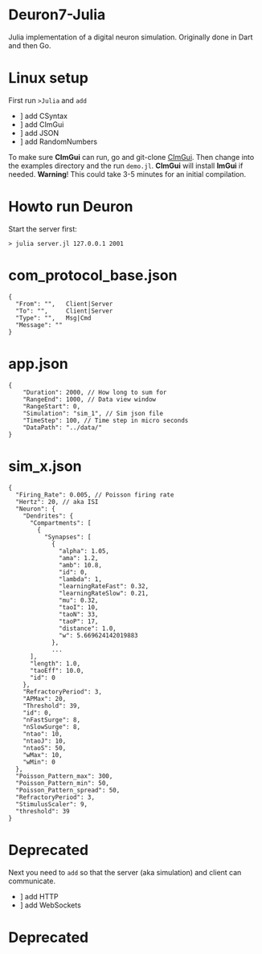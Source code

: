 # Deuron7-Julia
Julia implementation of a digital neuron simulation. Originally done in Dart and then Go.

# Linux setup

First run `>Julia` and `add`

* ] add CSyntax
* ] add CImGui
* ] add JSON
* ] add RandomNumbers

To make sure **CImGui** can run, go and git-clone [CImGui](https://github.com/ocornut/imgui). Then change into the examples directory and the run `demo.jl`. **CImGui** will install **ImGui** if needed. **Warning**! This could take 3-5 minutes for an initial compilation.

# Howto run Deuron
Start the server first:

```
> julia server.jl 127.0.0.1 2001
```

# com_protocol_base.json
```
{
  "From": "",   Client|Server
  "To": "",     Client|Server
  "Type": "",   Msg|Cmd
  "Message": ""
}
```

# app.json
```
{
    "Duration": 2000, // How long to sum for
    "RangeEnd": 1000, // Data view window
    "RangeStart": 0,
    "Simulation": "sim_1", // Sim json file
    "TimeStep": 100, // Time step in micro seconds
    "DataPath": "../data/"
}
```

# sim_x.json
```
{
  "Firing_Rate": 0.005, // Poisson firing rate
  "Hertz": 20, // aka ISI
  "Neuron": {
    "Dendrites": {
      "Compartments": [
        {
          "Synapses": [
            {
              "alpha": 1.05,
              "ama": 1.2,
              "amb": 10.8,
              "id": 0,
              "lambda": 1,
              "learningRateFast": 0.32,
              "learningRateSlow": 0.21,
              "mu": 0.32,
              "taoI": 10,
              "taoN": 33,
              "taoP": 17,
              "distance": 1.0,
              "w": 5.669624142019883
            },
            ...
      ],
      "length": 1.0,
      "taoEff": 10.0,
      "id": 0
    },
    "RefractoryPeriod": 3,
    "APMax": 20,
    "Threshold": 39,
    "id": 0,
    "nFastSurge": 8,
    "nSlowSurge": 8,
    "ntao": 10,
    "ntaoJ": 10,
    "ntaoS": 50,
    "wMax": 10,
    "wMin": 0
  },
  "Poisson_Pattern_max": 300,
  "Poisson_Pattern_min": 50,
  "Poisson_Pattern_spread": 50,
  "RefractoryPeriod": 3,
  "StimulusScaler": 9,
  "threshold": 39
}
```

# **Deprecated**
Next you need to `add` so that the server (aka simulation) and client can communicate.

* ] add HTTP
* ] add WebSockets
# **Deprecated**



